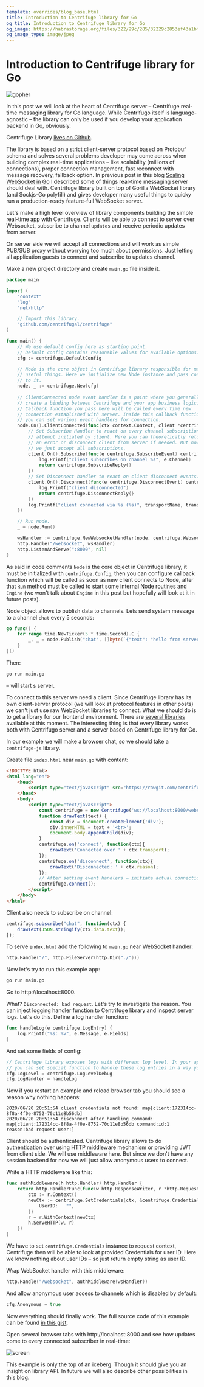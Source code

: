 ```yaml
---
template: overrides/blog_base.html
title: Introduction to Centrifuge library for Go
og_title: Introduction to Centrifuge library for Go
og_image: https://habrastorage.org/files/322/29c/285/32229c2853ef43a1bf7a3752ff5565aa.jpg
og_image_type: image/jpeg
---
```


# Introduction to Centrifuge library for Go

![gopher](https://habrastorage.org/files/322/29c/285/32229c2853ef43a1bf7a3752ff5565aa.jpg)

In this post we will look at the heart of Centrifugo server – Centrifuge real-time messaging library for Go language. While Centrifugo itself is language-agnostic – the library can only be used if you develop your application backend in Go, obviously.

Centrifuge Library [lives on Github](https://github.com/centrifugal/centrifuge).

The library is based on a strict client-server protocol based on Protobuf schema and solves several problems developer may come across when building complex real-time applications – like scalability (millions of connections), proper connection management, fast reconnect with message recovery, fallback option. In previous post in this blog [Scaling WebSocket in Go](scaling_websocket.md) I described some of things real-time messaging server should deal with. Centrifuge library built on top of Gorilla WebSocket library (and Sockjs-Go polyfill) and gives developer many useful things to quicky run a production-ready feature-full WebSocket server.

Let's make a high level overview of library components building the simple real-time app with Centrifuge. Clients will be able to connect to server over Websocket, subscribe to channel `updates` and receive periodic updates from server.

On server side we will accept all connections and will work as simple PUB/SUB proxy without worrying too much about permissions. Just letting all application guests to connect and subscribe to updates channel. 

Make a new project directory and create `main.go` file inside it.

```go
package main

import (
	"context"
	"log"
	"net/http"

	// Import this library.
	"github.com/centrifugal/centrifuge"
)

func main() {
    // We use default config here as starting point.
    // Default config contains reasonable values for available options.
    cfg := centrifuge.DefaultConfig

    // Node is the core object in Centrifuge library responsible for many
    // useful things. Here we initialize new Node instance and pass config
    // to it.
    node, _ := centrifuge.New(cfg)
    
    // ClientConnected node event handler is a point where you generally
    // create a binding between Centrifuge and your app business logic.
    // Callback function you pass here will be called every time new
    // connection established with server. Inside this callback function
    // you can set various event handlers for connection.
	node.On().ClientConnected(func(ctx context.Context, client *centrifuge.Client) {
        // Set Subscribe Handler to react on every channel subscription
        // attempt initiated by client. Here you can theoretically return
        // an error or disconnect client from server if needed. But now
        // we just accept all subscriptions.
		client.On().Subscribe(func(e centrifuge.SubscribeEvent) centrifuge.SubscribeReply {
			log.Printf("client subscribes on channel %s", e.Channel)
			return centrifuge.SubscribeReply{}
		})
        // Set Disconnect handler to react on client disconnect events.
		client.On().Disconnect(func(e centrifuge.DisconnectEvent) centrifuge.DisconnectReply {
			log.Printf("client disconnected")
			return centrifuge.DisconnectReply{}
		})
        log.Printf("client connected via %s (%s)", transportName, transportEncoding)
    })

    // Run node.
	_ = node.Run()

    wsHandler := centrifuge.NewWebsocketHandler(node, centrifuge.WebsocketConfig{})
	http.Handle("/websocket", wsHandler)
    http.ListenAndServe(":8000", nil)
}
```

As said in code comments `Node` is the core object in Centrifuge library, it must be initialized with `centrifuge.Config`, then you can configure callback function which will be called as soon as new client connects to Node, after that `Run` method must be called to start some internal Node routines and `Engine` (we won't talk about `Engine` in this post but hopefully will look at it in future posts).

Node object allows to publish data to channels. Lets send system message to a channel `chat` every 5 seconds:

```go
go func() {
    for range time.NewTicker(5 * time.Second).C {
        _, _ = node.Publish("chat", []byte(`{"text": "hello from server"}`))
    }
}()
```

Then:

```bash
go run main.go
```

– will start s server.

To connect to this server we need a client. Since Centrifuge library has its own client-server protocol (we will look at protocol features in other posts) we can't just use raw WebSocket libraries to connect. What we should do is to get a library for our frontend environment. There are [several libraries](../libraries/client.md) available at this moment. The interesting thing is that every library works both with Centrifugo server and a server based on Centrifuge library for Go.

In our example we will make a browser chat, so we should take a `centrifuge-js` library.

Create file `index.html` near `main.go` with content:

```html
<!DOCTYPE html>
<html lang="en">
    <head>
        <script type="text/javascript" src="https://rawgit.com/centrifugal/centrifuge-js/master/dist/centrifuge.min.js"></script>
    </head>
    <body>
        <script type="text/javascript">
            const centrifuge = new Centrifuge('ws://localhost:8000/websocket');
            function drawText(text) {
                const div = document.createElement('div');
                div.innerHTML = text + '<br>';
                document.body.appendChild(div);
            }
            centrifuge.on('connect', function(ctx){
                drawText('Connected over ' + ctx.transport);
            });
            centrifuge.on('disconnect', function(ctx){
                drawText('Disconnected: ' + ctx.reason);
            });
            // After setting event handlers – initiate actual connection with server.
            centrifuge.connect();
        </script>
    </body>
</html>
```

Client also needs to subscribe on channel:

```javascript
centrifuge.subscribe("chat", function(ctx) {
    drawText(JSON.stringify(ctx.data.text));
});
```

To serve `index.html` add the following to `main.go` near WebSocket handler:

```go
http.Handle("/", http.FileServer(http.Dir("./")))
```

Now let's try to run this example app:

```bash
go run main.go
```

Go to http://localhost:8000.

What? `Disconnected: bad request`. Let's try to investigate the reason. You can inject logging handler function to Centrifuge library and inspect server logs. Let's do this. Define a log handler function:

```go
func handleLog(e centrifuge.LogEntry) {
	log.Printf("%s: %v", e.Message, e.Fields)
}
```

And set some fields of config:

```go
// Centrifuge library exposes logs with different log level. In your app
// you can set special function to handle these log entries in a way you want.
cfg.LogLevel = centrifuge.LogLevelDebug
cfg.LogHandler = handleLog
```

Now if you restart an example and reload browser tab you should see a reason why nothing happens:

```
2020/06/20 20:51:54 client credentials not found: map[client:172314cc-8f8a-4f0e-8752-70c11e8b56db]
2020/06/20 20:51:54 disconnect after handling command: map[client:172314cc-8f8a-4f0e-8752-70c11e8b56db command:id:1  reason:bad request user:]
```

Client should be authenticated. Centrifuge library allows to do authentication over using HTTP middleware mechanism or providing JWT from client side. We will use middleware here. But since we don't have any session backend for now we will just allow anonymous users to connect. 

Write a HTTP middleware like this:

```go
func authMiddleware(h http.Handler) http.Handler {
	return http.HandlerFunc(func(w http.ResponseWriter, r *http.Request) {
		ctx := r.Context()
		newCtx := centrifuge.SetCredentials(ctx, &centrifuge.Credentials{
			UserID:   "",
		})
		r = r.WithContext(newCtx)
		h.ServeHTTP(w, r)
	})
}
```

We have to set `centrifuge.Credentials` instance to request context, Centrifuge then will be able to look at provided Credentials for user ID. Here we know nothing about user IDs – so just return empty string as user ID.

Wrap WebSocket handler with this middleware:

```go
http.Handle("/websocket", authMiddleware(wsHandler))
```

And allow anonymous user access to channels which is disabled by default:

```go
cfg.Anonymous = true
```

Now everything should finally work. The full source code of this example can be found [in this gist](https://gist.github.com/FZambia/2c2d3589b3076d1db59fdc3a60e75914).

Open several browser tabs with http://localhost:8000 and see how updates come to every connected subscriber in real-time:

![screen](https://i.imgur.com/tWqOSrk.png)

This example is only the top of an iceberg. Though it should give you an insight on library API. In future we will also describe other possibilities in this blog.
